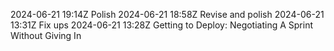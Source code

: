 2024-06-21 19:14Z Polish
2024-06-21 18:58Z Revise and polish
2024-06-21 13:31Z Fix ups
2024-06-21 13:28Z Getting to Deploy: Negotiating A Sprint Without Giving In
